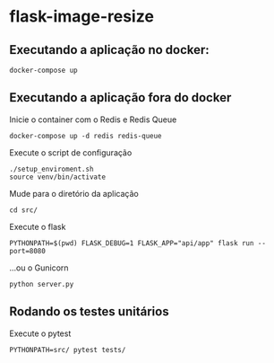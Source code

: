# flask-image-resize

## Executando a aplicação no docker:
```
docker-compose up
```

## Executando a aplicação fora do docker

Inicie o container com o Redis e Redis Queue
```
docker-compose up -d redis redis-queue
```

Execute o script de configuração
```
./setup_enviroment.sh
source venv/bin/activate
```

Mude para o diretório da aplicação
```
cd src/
```

Execute o flask
```
PYTHONPATH=$(pwd) FLASK_DEBUG=1 FLASK_APP="api/app" flask run --port=8080
```
...ou o Gunicorn
```
python server.py
```

## Rodando os testes unitários
Execute o pytest
```
PYTHONPATH=src/ pytest tests/
```
